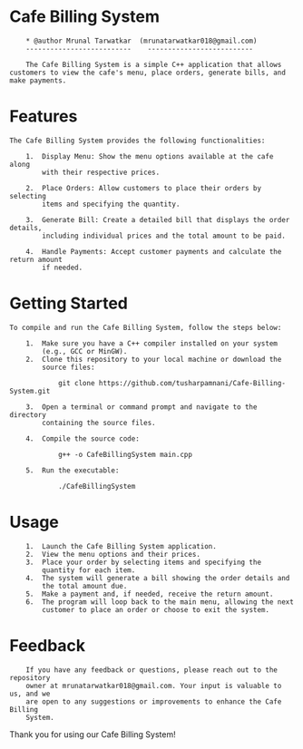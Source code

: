 # Cafe Billing System

        * @author Mrunal Tarwatkar  (mrunatarwatkar018@gmail.com)
        --------------------------    --------------------------

        The Cafe Billing System is a simple C++ application that allows 
    customers to view the cafe's menu, place orders, generate bills, and 
    make payments.




# Features


    The Cafe Billing System provides the following functionalities:

        1.  Display Menu: Show the menu options available at the cafe along 
            with their respective prices.

        2.  Place Orders: Allow customers to place their orders by selecting 
            items and specifying the quantity.

        3.  Generate Bill: Create a detailed bill that displays the order details,
            including individual prices and the total amount to be paid.

        4.  Handle Payments: Accept customer payments and calculate the return amount 
            if needed.




# Getting Started


    To compile and run the Cafe Billing System, follow the steps below:

        1.  Make sure you have a C++ compiler installed on your system 
            (e.g., GCC or MinGW).
        2.  Clone this repository to your local machine or download the 
            source files:

                git clone https://github.com/tusharpamnani/Cafe-Billing-System.git

        3.  Open a terminal or command prompt and navigate to the directory 
            containing the source files.

        4.  Compile the source code:

                g++ -o CafeBillingSystem main.cpp
                
        5.  Run the executable:

                ./CafeBillingSystem




# Usage


        1.  Launch the Cafe Billing System application.
        2.  View the menu options and their prices.
        3.  Place your order by selecting items and specifying the 
            quantity for each item.
        4.  The system will generate a bill showing the order details and 
            the total amount due.
        5.  Make a payment and, if needed, receive the return amount.
        6.  The program will loop back to the main menu, allowing the next 
            customer to place an order or choose to exit the system.




# Feedback


        If you have any feedback or questions, please reach out to the repository 
        owner at mrunatarwatkar018@gmail.com. Your input is valuable to us, and we 
        are open to any suggestions or improvements to enhance the Cafe Billing 
        System. 
        
        
Thank you for using our Cafe Billing System!
